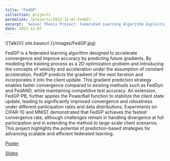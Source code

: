 ```yaml
---
title: "FedGP"
collection: projects
permalink: /projects/2023-12-07-FedGP/
excerpt: 'Senior Thesis Project: Federated Learning Algorithm Exploiting Consensus ADMM for Enhanced Non-Convex Optimization'
date: 2023-12-07
---
```


![Talk]({{ site.baseurl }}/images/FedGP.jpg)

FedGP is a federated learning algorithm designed to accelerate convergence and improve accuracy by predicting future gradients. By modeling the training process as a 2D optimization problem and introducing the concepts of velocity and acceleration under the assumption of constant acceleration, FedGP predicts the gradient of the next iteration and incorporates it into the client update. This gradient prediction strategy enables faster convergence compared to existing methods such as FedDyn and FedAND, while maintaining competitive test accuracy. An extension, FedGP-PB, further applies the PowerBall function to stabilize the client state update, leading to significantly improved convergence and robustness under different participation rates and data distributions. Experiments on CIFAR-10 and MNIST demonstrated that FedGP achieves the fastest convergence rate, although challenges remain in handling divergence at full participation and in extending the method to large-scale client scenarios. This project highlights the potential of prediction-based strategies for advancing scalable and efficient federated learning.

[Poster](https://drive.google.com/file/d/1UAuqyTtLqFUQSahVvETqZbrQ23Sr4RDV/view?usp=sharing)

[Slides](https://drive.google.com/file/d/1LNhz5EGZ4B2NoO-jCvGY1_Omvsjj1sOV/view?usp=sharing)
